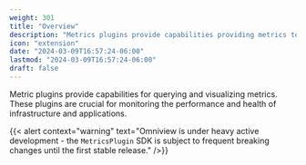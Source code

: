 ```yaml
---
weight: 301
title: "Overview"
description: "Metrics plugins provide capabilities providing metrics to reosurces."
icon: "extension"
date: "2024-03-09T16:57:24-06:00"
lastmod: "2024-03-09T16:57:24-06:00"
draft: false
---
```


Metric plugins provide capabilities for querying and visualizing metrics. These plugins are crucial for monitoring the performance and health of infrastructure and applications.

{{< alert context="warning" text="Omniview is under heavy active development - the `MetricsPlugin` SDK is subject to frequent breaking changes until the first stable release." />}}
